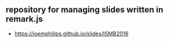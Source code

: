 ## repository for managing slides written in remark.js

* https://joemphilips.github.io/slides/ISMB2016
